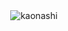 <div  align="center" width="100%"">
  <img src="https://media1.tenor.com/m/W_-Y3VF_8tYAAAAC/spirited-away-no-face.gif" alt="kaonashi"/>
</div>

